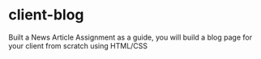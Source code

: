 # client-blog
 Built a News Article Assignment as a guide, you will build a blog page for your client from scratch using HTML/CSS
